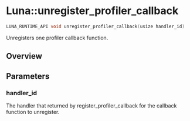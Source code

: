 # Luna::unregister_profiler_callback

```c++
LUNA_RUNTIME_API void unregister_profiler_callback(usize handler_id)
```

Unregisters one profiler callback function. 

## Overview


## Parameters
### handler_id
The handler that returned by register_profiler_callback for the callback function to unregister. 

